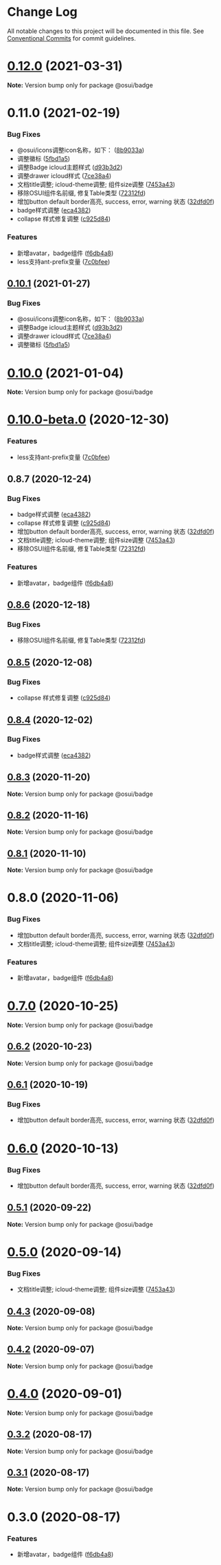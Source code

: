 # Change Log

All notable changes to this project will be documented in this file.
See [Conventional Commits](https://conventionalcommits.org) for commit guidelines.

# [0.12.0](https://gitee.com/gitee-fe/osui/tree/master/compare/v0.11.0...v0.12.0) (2021-03-31)

**Note:** Version bump only for package @osui/badge





# 0.11.0 (2021-02-19)


### Bug Fixes

* @osui/icons调整icon名称，如下： ([8b9033a](https://gitee.com/gitee-fe/osui/tree/master/commits/8b9033af14f14ebae853692523739ca22c64123a))
* 调整徽标 ([5fbd1a5](https://gitee.com/gitee-fe/osui/tree/master/commits/5fbd1a5f77fab7174b8d85b9bf6767eb0a29c8c2))
* 调整Badge icloud主题样式 ([d93b3d2](https://gitee.com/gitee-fe/osui/tree/master/commits/d93b3d22fa6944e2ced97e53d3f0c8f01c341fe1))
* 调整drawer icloud样式 ([7ce38a4](https://gitee.com/gitee-fe/osui/tree/master/commits/7ce38a4406014d384a432be4c74bb9d49a05e072))
* 文档title调整; icloud-theme调整; 组件size调整 ([7453a43](https://gitee.com/gitee-fe/osui/tree/master/commits/7453a437fb419db875709b32f934ba9e3454f895))
* 移除OSUI组件名前缀, 修复Table类型 ([72312fd](https://gitee.com/gitee-fe/osui/tree/master/commits/72312fd966309c8879c0ad283f435e9f3f4e0b29))
* 增加button default border高亮, success, error, warning 状态 ([32dfd0f](https://gitee.com/gitee-fe/osui/tree/master/commits/32dfd0f8ef987a3e0a3adc724f75c07f5d6c9a2a))
* badge样式调整 ([eca4382](https://gitee.com/gitee-fe/osui/tree/master/commits/eca438216df53e1eb58f7d39ebf557ee04548061))
* collapse 样式修复调整 ([c925d84](https://gitee.com/gitee-fe/osui/tree/master/commits/c925d844003621bc4afb9f8e2a1a74a87cb17b1e))


### Features

* 新增avatar，badge组件 ([f6db4a8](https://gitee.com/gitee-fe/osui/tree/master/commits/f6db4a8575c347ffe1aa3b1c575590ae8a844567))
* less支持ant-prefix变量 ([7c0bfee](https://gitee.com/gitee-fe/osui/tree/master/commits/7c0bfee0ef97d48d62cd58c448c26d146101c6c7))





## [0.10.1](https://gitee.com/gitee-fe/osui/tree/master/compare/@osui/badge@0.10.0...@osui/badge@0.10.1) (2021-01-27)


### Bug Fixes

* @osui/icons调整icon名称，如下： ([8b9033a](https://gitee.com/gitee-fe/osui/tree/master/commits/8b9033af14f14ebae853692523739ca22c64123a))
* 调整Badge icloud主题样式 ([d93b3d2](https://gitee.com/gitee-fe/osui/tree/master/commits/d93b3d22fa6944e2ced97e53d3f0c8f01c341fe1))
* 调整drawer icloud样式 ([7ce38a4](https://gitee.com/gitee-fe/osui/tree/master/commits/7ce38a4406014d384a432be4c74bb9d49a05e072))
* 调整徽标 ([5fbd1a5](https://gitee.com/gitee-fe/osui/tree/master/commits/5fbd1a5f77fab7174b8d85b9bf6767eb0a29c8c2))





# [0.10.0](https://gitee.com/gitee-fe/osui/tree/master/compare/@osui/badge@0.10.0-beta.0...@osui/badge@0.10.0) (2021-01-04)

**Note:** Version bump only for package @osui/badge





# [0.10.0-beta.0](https://gitee.com/gitee-fe/osui/tree/master/compare/@osui/badge@0.8.7...@osui/badge@0.10.0-beta.0) (2020-12-30)


### Features

* less支持ant-prefix变量 ([7c0bfee](https://gitee.com/gitee-fe/osui/tree/master/commits/7c0bfee0ef97d48d62cd58c448c26d146101c6c7))





## 0.8.7 (2020-12-24)


### Bug Fixes

* badge样式调整 ([eca4382](https://gitee.com/gitee-fe/osui/tree/master/commits/eca438216df53e1eb58f7d39ebf557ee04548061))
* collapse 样式修复调整 ([c925d84](https://gitee.com/gitee-fe/osui/tree/master/commits/c925d844003621bc4afb9f8e2a1a74a87cb17b1e))
* 增加button default border高亮, success, error, warning 状态 ([32dfd0f](https://gitee.com/gitee-fe/osui/tree/master/commits/32dfd0f8ef987a3e0a3adc724f75c07f5d6c9a2a))
* 文档title调整; icloud-theme调整; 组件size调整 ([7453a43](https://gitee.com/gitee-fe/osui/tree/master/commits/7453a437fb419db875709b32f934ba9e3454f895))
* 移除OSUI组件名前缀, 修复Table类型 ([72312fd](https://gitee.com/gitee-fe/osui/tree/master/commits/72312fd966309c8879c0ad283f435e9f3f4e0b29))


### Features

* 新增avatar，badge组件 ([f6db4a8](https://gitee.com/gitee-fe/osui/tree/master/commits/f6db4a8575c347ffe1aa3b1c575590ae8a844567))





## [0.8.6](https://gitee.com/gitee-fe/osui/tree/master/compare/@osui/badge@0.8.5...@osui/badge@0.8.6) (2020-12-18)


### Bug Fixes

* 移除OSUI组件名前缀, 修复Table类型 ([72312fd](https://gitee.com/gitee-fe/osui/tree/master/commits/72312fd966309c8879c0ad283f435e9f3f4e0b29))





## [0.8.5](https://gitee.com/gitee-fe/osui/tree/master/compare/@osui/badge@0.8.4...@osui/badge@0.8.5) (2020-12-08)


### Bug Fixes

* collapse 样式修复调整 ([c925d84](https://gitee.com/gitee-fe/osui/tree/master/commits/c925d844003621bc4afb9f8e2a1a74a87cb17b1e))





## [0.8.4](https://gitee.com/gitee-fe/osui/tree/master/compare/@osui/badge@0.8.3...@osui/badge@0.8.4) (2020-12-02)


### Bug Fixes

* badge样式调整 ([eca4382](https://gitee.com/gitee-fe/osui/tree/master/commits/eca438216df53e1eb58f7d39ebf557ee04548061))





## [0.8.3](https://gitee.com/gitee-fe/osui/tree/master/compare/@osui/badge@0.8.2...@osui/badge@0.8.3) (2020-11-20)

**Note:** Version bump only for package @osui/badge





## [0.8.2](https://gitee.com/gitee-fe/osui/tree/master/compare/@osui/badge@0.8.1...@osui/badge@0.8.2) (2020-11-16)

**Note:** Version bump only for package @osui/badge





## [0.8.1](https://gitee.com/gitee-fe/osui/tree/master/compare/@osui/badge@0.6.2...@osui/badge@0.8.1) (2020-11-10)

**Note:** Version bump only for package @osui/badge





# 0.8.0 (2020-11-06)


### Bug Fixes

* 增加button default border高亮, success, error, warning 状态 ([32dfd0f](https://gitee.com/gitee-fe/osui/tree/master/commits/32dfd0f8ef987a3e0a3adc724f75c07f5d6c9a2a))
* 文档title调整; icloud-theme调整; 组件size调整 ([7453a43](https://gitee.com/gitee-fe/osui/tree/master/commits/7453a437fb419db875709b32f934ba9e3454f895))


### Features

* 新增avatar，badge组件 ([f6db4a8](https://gitee.com/gitee-fe/osui/tree/master/commits/f6db4a8575c347ffe1aa3b1c575590ae8a844567))





# [0.7.0](https://gitee.com/gitee-fe/osui/tree/master/compare/@osui/badge@0.6.2...@osui/badge@0.7.0) (2020-10-25)

**Note:** Version bump only for package @osui/badge





## [0.6.2](https://gitee.com/gitee-fe/osui/tree/master/compare/@osui/badge@0.6.1...@osui/badge@0.6.2) (2020-10-23)

**Note:** Version bump only for package @osui/badge





## [0.6.1](https://gitee.com/gitee-fe/osui/tree/master/compare/@osui/badge@0.5.1...@osui/badge@0.6.1) (2020-10-19)


### Bug Fixes

* 增加button default border高亮, success, error, warning 状态 ([32dfd0f](https://gitee.com/gitee-fe/osui/tree/master/commits/32dfd0f8ef987a3e0a3adc724f75c07f5d6c9a2a))





# [0.6.0](https://gitee.com/gitee-fe/osui/tree/master/compare/@osui/badge@0.5.1...@osui/badge@0.6.0) (2020-10-13)


### Bug Fixes

* 增加button default border高亮, success, error, warning 状态 ([32dfd0f](https://gitee.com/gitee-fe/osui/tree/master/commits/32dfd0f8ef987a3e0a3adc724f75c07f5d6c9a2a))





## [0.5.1](https://gitee.com/gitee-fe/osui/tree/master/compare/@osui/badge@0.5.0...@osui/badge@0.5.1) (2020-09-22)

**Note:** Version bump only for package @osui/badge





# [0.5.0](https://gitee.com/gitee-fe/osui/tree/master/compare/@osui/badge@0.4.3...@osui/badge@0.5.0) (2020-09-14)


### Bug Fixes

* 文档title调整; icloud-theme调整; 组件size调整 ([7453a43](https://gitee.com/gitee-fe/osui/tree/master/commits/7453a437fb419db875709b32f934ba9e3454f895))





## [0.4.3](https://gitee.com/gitee-fe/osui/tree/master/compare/@osui/badge@0.4.2...@osui/badge@0.4.3) (2020-09-08)

**Note:** Version bump only for package @osui/badge





## [0.4.2](https://gitee.com/gitee-fe/osui/tree/master/compare/@osui/badge@0.3.2...@osui/badge@0.4.2) (2020-09-07)

**Note:** Version bump only for package @osui/badge





# [0.4.0](https://gitee.com/gitee-fe/osui/tree/master/compare/@osui/badge@0.3.2...@osui/badge@0.4.0) (2020-09-01)

**Note:** Version bump only for package @osui/badge





## [0.3.2](https://gitee.com/gitee-fe/osui/tree/master/compare/@osui/badge@0.3.1...@osui/badge@0.3.2) (2020-08-17)

**Note:** Version bump only for package @osui/badge





## [0.3.1](https://gitee.com/gitee-fe/osui/tree/master/compare/@osui/badge@0.3.0...@osui/badge@0.3.1) (2020-08-17)

**Note:** Version bump only for package @osui/badge





# 0.3.0 (2020-08-17)


### Features

* 新增avatar，badge组件 ([f6db4a8](https://gitee.com/gitee-fe/osui/tree/master/commits/f6db4a8575c347ffe1aa3b1c575590ae8a844567))

